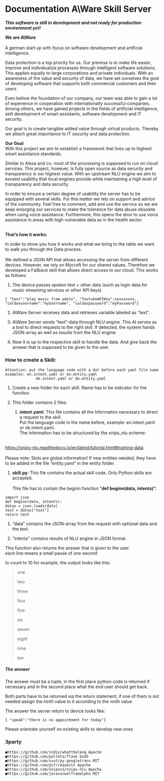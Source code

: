 # Documentation A\\Ware Skill Server

***This software is still in development and not ready for production environment yet!***

**We are A\\Ware**\
\
A german start up with focus on software development and artificial intelligence.

Data protection is a top priority for us. Our premise is to make life easier, improve and individualize processes through intelligent software solutions. This applies equally to large corporations and private individuals. With an awareness of the value and security of data, we have set ourselves the goal of developing software that supports both commercial customers and their users.

Even before the foundation of our company, our team was able to gain a lot of experience in cooperation with internationally successful companies. Among others, we have gained projects in the fields of artificial intelligence, skill development of smart assistants, software development and IT security.

Our goal is to create tangible added value through virtual products. Thereby we attach great importance to IT security and data protection.

**Our Goal**\
With this project we aim to establish a framework that lives up to highest smart assistance standards.

Similar to Alexa and co. most of the processing is supposed to run on cloud services. This project, however, is fully open source as data security and transparency is our highest value. With an upstream NLU engine we aim to exceed usability that local engines provide while maintaining a high level of transparency and data security.

In order to ensure a certain degree of usability the server has to be equipped with several skills. For this matter we rely on support and advice of the community. Feel free to comment, add and use the service so we are keep enlarging our services to make the tolerance for data abuse obsolete when using voice assistance. Furthermore, this opens the door to use voice assistance in areas with high vulnerable data as in the health sector.

\
**That’s how it works:**

In order to show you how it works and what we bring to the table we want to walk you through the Data process.\
\
We defined a JSON API that allows accessing the server from different devices. However, we rely on Mycroft for our shared values. Therefore we developed a Fallback skill that allows direct access to our cloud. This works as follows:

1. The device passes spoken text + other data (such as login data for music streaming services or other API keys)

```
{ "text":"play music from adele", "YoutubeAPIKey":xxxxxxxxx, "caldavusername":"myUsername", "caldavpassword":"myPassword"}
```

2. A\\Ware Server receives data and retrieves variable labeled as “text”.

3. A\\Ware Server sends “text”-data through NLU engine. This AI serves as a tool to direct requests to the right skill. If detected, the system hands JSON-array as well as results from the NLU engine.

4. Now it is up to the respective skill to handle the data. And give back the answer that is supposed to be given to the user.

### **How to create a Skill:**

```
Attention: put the language code with a dot before each yaml file name
examples: en.intent.yaml or en.entity.yaml                
              de.intent.yaml or de.entity.yaml
```

1. Create a new folder for each skill. Name has to be indicator for the function.

2. This folder contains 2 files:

   1. **intent.yaml**: This file contains all the Information necessary to direct a request to the skill.\
      Put the language code in the name before, example: en.intent.yaml or de.intent.yaml.\
      The information has to be structured by the snips_nlu scheme:

\
<https://snips-nlu.readthedocs.io/en/latest/tutorial.html#training-data> \
\
Please note: Slots are global information! If new entities needed, they have to be added in the file “entity.yaml” in the entity folder.

1. **skill.py**: This file contains the actual skill code. Only Python skills are accepted. \
   \
   This file has to contain the beginn function “**def beginn(data, intents)“.**

```
import json
def beginn(data, intents):
datas = json.loads(data)
text = datas["text"]
return text
```

1. “data” contains the JSON-array from the request with optional data and the text.

2. “intents” contains results of NLU engine in JSON format.

This function also returns the answer that is given to the user.\
each line means a small pause of one second

to count to 10 for example, the output looks like this:

> one
>
> two
>
> three
>
> four
>
> five
>
> six
>
> seven
>
> eight
>
> nine
>
> ten

##### **The answer**

The answer must be a tuple, in the first place python code is returned if necessary and in the second place what the end user should get back.

Both parts have to be returned via the return statement, if one of them is not needed assign the ninth value to it according to the ninth value

The answer the server return to device looks like:

```
{ "speak":"there is no appointment for today"}
```

Please orientate yourself on existing skills to develop new ones

### **3party**

    ●https://github.com/indix/whatthelang Apache
    ●https://github.com/pallets/flask bsd3
    ●https://github.com/ssut/py-googletrans MIT
    ●https://github.com/psf/requests Apache
    ●https://github.com/snipsco/snips-nlu Apache
    ●https://github.com/jaraco/wolframalpha MIT


